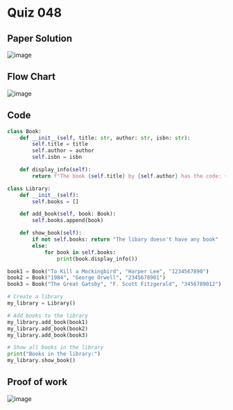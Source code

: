 # Quiz 048

## Paper Solution
![image](https://github.com/user-attachments/assets/fef43ddf-c807-4bb5-87b1-f320b2d25fa4)

## Flow Chart
![image](https://github.com/user-attachments/assets/362be7ab-99b2-4f36-8f06-b353d6b753aa)

## Code
```.py
class Book:
    def __init__(self, title: str, author: str, isbn: str):
        self.title = title
        self.author = author
        self.isbn = isbn

    def display_info(self):
        return f"The book {self.title} by {self.author} has the code: {self.isbn}"

class Library:
    def __init__(self):
        self.books = []

    def add_book(self, book: Book):
        self.books.append(book)

    def show_book(self):
        if not self.books: return "The libary doesn't have any book"
        else:
            for book in self.books:
                print(book.display_info())

book1 = Book("To Kill a Mockingbird", "Harper Lee", "1234567890")
book2 = Book("1984", "George Orwell", "2345678901")
book3 = Book("The Great Gatsby", "F. Scott Fitzgerald", "3456789012")

# Create a library
my_library = Library()

# Add books to the library
my_library.add_book(book1)
my_library.add_book(book2)
my_library.add_book(book3)

# Show all books in the library
print("Books in the library:")
my_library.show_book()
```
## Proof of work
![image](https://github.com/user-attachments/assets/d477a274-9d53-4db9-b60d-ae7255fd1c77)
